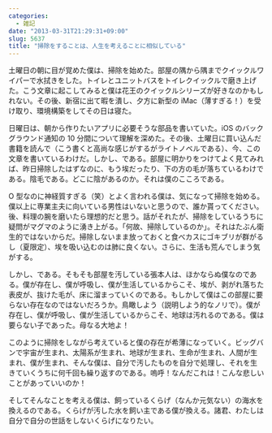 ```yaml
---
categories:
  - 雑記
date: "2013-03-31T21:29:31+09:00"
slug: 5637
title: "掃除をすることは、人生を考えることに相似している"
---
```


土曜日の朝に目が覚めた僕は、掃除を始めた。部屋の隅から隅までクイックルワイパーで水拭きをした。トイレとユニットバスをトイレクイックルで磨き上げた。こう文章に起こしてみると僕は花王のクイックルシリーズが好きなのかもしれない。その後、新宿に出て暇を潰し、夕方に新型の iMac（薄すぎる！）を受け取り、環境構築をしてその日は寝た。

日曜日は、朝から作りたいアプリに必要そうな部品を書いていた。iOS のバックグラウンド通知の 10 分間について理解を深めた。その後、土曜日に買い込んだ書籍を読んで（こう書くと高尚な感じがするがライトノベルである）、今、この文章を書いているわけだ。しかし、である。部屋に明かりをつけてよく見てみれば、昨日掃除したはずなのに、もう埃だったり、下の方の毛が落ちているわけである。陰毛である。どこに陰があるのか。それは僕のこころである。

O 型なのに神経質すぎる（笑）とよく言われる僕は、気になって掃除を始める。僕以上に専業主夫に向いている男性はいないと思うので、誰か貰ってください。後、料理の腕を磨いたら理想的だと思う。話がそれたが、掃除をしているうちに疑問がマグマのように湧き上がる。「何故、掃除しているのか」。それはたぶん衛生的ではないからだ。掃除しないまま放っておくと食べカスにゴキブリが群がるし（夏限定）、埃を吸い込むのは肺に良くない。さらに、生活も荒んでしまう気がする。

しかし、である。そもそも部屋を汚している張本人は、ほかならぬ僕なのである。僕が存在し、僕が呼吸し、僕が生活しているからこそ、埃が、剥がれ落ちた表皮が、抜けた毛が、床に溜まっていくのである。もしかして僕はこの部屋に要らない存在なのではないだろうか。鳥瞰しよう（説明しよう的なノリで）。僕が存在し、僕が呼吸し、僕が生活しているからこそ、地球は汚れるのである。僕は要らない子であった。母なる大地よ！

このように掃除をしながら考えていると僕の存在が希薄になっていく。ビッグバンで宇宙が生まれ、太陽系が生まれ、地球が生まれ、生命が生まれ、人間が生まれ、僕が生まれ、そんな僕は、自分で汚したものを自分で処理し、それを生きていくうちに何千回も繰り返すのである。嗚呼！なんだこれは！こんな悲しいことがあっていいのか！

そしてそんなことを考える僕は、飼っているくらげ（なんか元気ない）の海水を換えるのである。くらげが汚した水を飼い主である僕が換える。諸君、わたしは自分で自分の世話をしないくらげになりたい。
